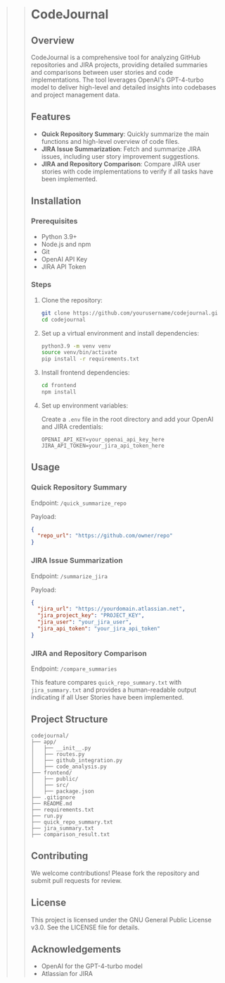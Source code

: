 >> # CodeJournal
>> 
>> ## Overview
>> 
>> CodeJournal is a comprehensive tool for analyzing GitHub repositories and JIRA projects, providing detailed summaries and comparisons between user stories and code implementations. The tool leverages OpenAI's GPT-4-turbo model to deliver high-level and detailed insights into codebases and project management data.
>> 
>> ## Features
>> 
>> - **Quick Repository Summary**: Quickly summarize the main functions and high-level overview of code files.
>> - **JIRA Issue Summarization**: Fetch and summarize JIRA issues, including user story improvement suggestions.
>> - **JIRA and Repository Comparison**: Compare JIRA user stories with code implementations to verify if all tasks have been implemented.
>> 
>> ## Installation
>> 
>> ### Prerequisites
>> 
>> - Python 3.9+
>> - Node.js and npm
>> - Git
>> - OpenAI API Key
>> - JIRA API Token
>> 
>> ### Steps
>> 
>> 1. Clone the repository:
>> 
>>     ```bash
>>     git clone https://github.com/yourusername/codejournal.git
>>     cd codejournal
>>     ```
>> 
>> 2. Set up a virtual environment and install dependencies:
>> 
>>     ```bash
>>     python3.9 -m venv venv
>>     source venv/bin/activate
>>     pip install -r requirements.txt
>>     ```
>> 
>> 3. Install frontend dependencies:
>> 
>>     ```bash
>>     cd frontend
>>     npm install
>>     ```
>> 
>> 4. Set up environment variables:
>> 
>>     Create a `.env` file in the root directory and add your OpenAI and JIRA credentials:
>> 
>>     ```plaintext
>>     OPENAI_API_KEY=your_openai_api_key_here
>>     JIRA_API_TOKEN=your_jira_api_token_here
>>     ```
>> 
>> ## Usage
>> 
>> ### Quick Repository Summary
>> 
>> Endpoint: `/quick_summarize_repo`
>> 
>> Payload:
>> 
>> ```json
>> {
>>   "repo_url": "https://github.com/owner/repo"
>> }
>> ```
>> 
>> ### JIRA Issue Summarization
>> 
>> Endpoint: `/summarize_jira`
>> 
>> Payload:
>> 
>> ```json
>> {
>>   "jira_url": "https://yourdomain.atlassian.net",
>>   "jira_project_key": "PROJECT_KEY",
>>   "jira_user": "your_jira_user",
>>   "jira_api_token": "your_jira_api_token"
>> }
>> ```
>> 
>> ### JIRA and Repository Comparison
>> 
>> Endpoint: `/compare_summaries`
>> 
>> This feature compares `quick_repo_summary.txt` with `jira_summary.txt` and provides a human-readable output indicating if all User Stories have been implemented.
>> 
>> ## Project Structure
>> 
>> ```plaintext
>> codejournal/
>> ├── app/
>> │   ├── __init__.py
>> │   ├── routes.py
>> │   ├── github_integration.py
>> │   ├── code_analysis.py
>> ├── frontend/
>> │   ├── public/
>> │   ├── src/
>> │   ├── package.json
>> ├── .gitignore
>> ├── README.md
>> ├── requirements.txt
>> ├── run.py
>> ├── quick_repo_summary.txt
>> ├── jira_summary.txt
>> ├── comparison_result.txt
>> ```
>> 
>> ## Contributing
>> 
>> We welcome contributions! Please fork the repository and submit pull requests for review.
>> 
>> ## License
>> 
>> This project is licensed under the GNU General Public License v3.0. See the LICENSE file for details.
>> 
>> ## Acknowledgements
>> 
>> - OpenAI for the GPT-4-turbo model
>> - Atlassian for JIRA
